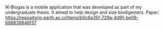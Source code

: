IK-Biogas is a mobile application that was developed as part of my undergraduate thesis. It aimed to help design and size biodigesters.
Paper: https://repositorio.earth.ac.cr/items/b0c6a35f-729a-4d91-be08-688839846f37
